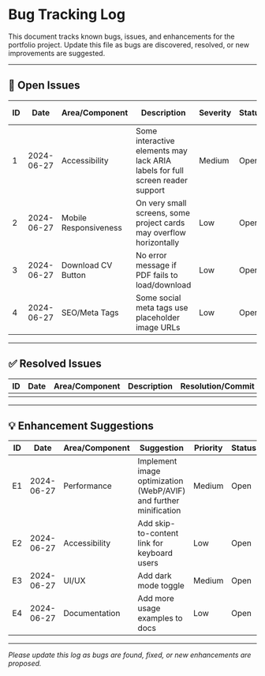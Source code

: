 # Bug Tracking Log

This document tracks known bugs, issues, and enhancements for the portfolio project. Update this file as bugs are discovered, resolved, or new improvements are suggested.

---

## 🐞 Open Issues

| ID  | Date       | Area/Component      | Description                                                                 | Severity   | Status   | Assigned To | Notes                |
|-----|------------|---------------------|-----------------------------------------------------------------------------|------------|----------|-------------|----------------------|
| 1   | 2024-06-27 | Accessibility       | Some interactive elements may lack ARIA labels for full screen reader support | Medium     | Open     | Unassigned  | Needs full audit     |
| 2   | 2024-06-27 | Mobile Responsiveness | On very small screens, some project cards may overflow horizontally          | Low        | Open     | Unassigned  | CSS tweak needed     |
| 3   | 2024-06-27 | Download CV Button  | No error message if PDF fails to load/download                               | Low        | Open     | Unassigned  | Add error handling   |
| 4   | 2024-06-27 | SEO/Meta Tags       | Some social meta tags use placeholder image URLs                             | Low        | Open     | Unassigned  | Update with real URLs|

---

## ✅ Resolved Issues

| ID  | Date       | Area/Component      | Description                                                                 | Resolution/Commit |
|-----|------------|---------------------|-----------------------------------------------------------------------------|-------------------|
|     |            |                     |                                                                             |                   |

---

## 💡 Enhancement Suggestions

| ID  | Date       | Area/Component      | Suggestion                                                                 | Priority  | Status   | Notes                |
|-----|------------|---------------------|----------------------------------------------------------------------------|-----------|----------|----------------------|
| E1  | 2024-06-27 | Performance         | Implement image optimization (WebP/AVIF) and further minification           | Medium    | Open     | Improves load speed  |
| E2  | 2024-06-27 | Accessibility       | Add skip-to-content link for keyboard users                                 | Low       | Open     | Boosts accessibility |
| E3  | 2024-06-27 | UI/UX               | Add dark mode toggle                                                       | Medium    | Open     | User preference      |
| E4  | 2024-06-27 | Documentation       | Add more usage examples to docs                                             | Low       | Open     | Helps contributors   |

---

*Please update this log as bugs are found, fixed, or new enhancements are proposed.* 